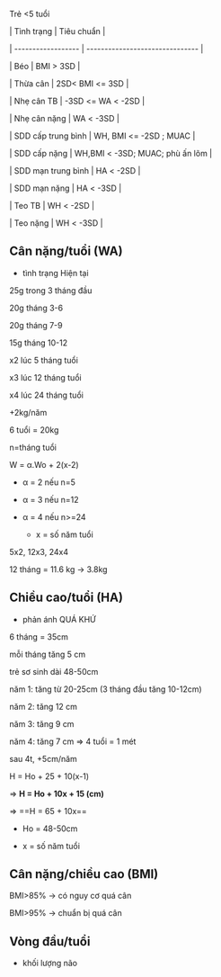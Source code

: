   
Trẻ <5 tuổi  
  
| Tình trạng         | Tiêu chuẩn                      |  
| ------------------ | ------------------------------- |  
| Béo                | BMI > 3SD                       |  
| Thừa cân           | 2SD< BMI <= 3SD                 |  
| Nhẹ cân TB         | -3SD <= WA < -2SD               |  
| Nhẹ cân nặng       | WA < -3SD                       |  
| SDD cấp trung bình | WH, BMI <= -2SD  ; MUAC         |  
| SDD cấp nặng       | WH,BMI < -3SD; MUAC; phù ấn lõm |  
| SDD mạn trung bình | HA < -2SD                       |  
| SDD mạn nặng       | HA < -3SD                       |  
| Teo TB             | WH < -2SD                       |  
| Teo nặng           | WH < -3SD                       |   
  
  
## Cân nặng/tuổi (WA)  
- tình trạng Hiện tại  
  
25g trong 3 tháng đầu  
20g tháng 3-6  
20g tháng 7-9  
15g tháng 10-12  
  
x2 lúc 5 tháng tuổi  
x3 lúc 12 tháng tuổi  
x4 lúc 24 tháng tuổi  
+2kg/năm  
6 tuổi = 20kg  
  
  
n=tháng tuổi  
W = α.Wo + 2(x-2)  
- α = 2 nếu n=5  
- α = 3 nếu n=12  
- α = 4 nếu n>=24  
	- x = số năm tuổi  
  
5x2, 12x3, 24x4  
12 tháng = 11.6 kg -> 3.8kg  
  
## Chiều cao/tuổi (HA)  
- phản ánh QUÁ KHỨ  
  
6 tháng = 35cm  
mỗi tháng tăng 5 cm  
  
trẻ sơ sinh dài 48-50cm  
năm 1: tăng từ 20-25cm (3 tháng đầu tăng 10-12cm)  
năm 2: tăng 12 cm  
năm 3: tăng 9 cm  
năm 4: tăng 7 cm => 4 tuổi = 1 mét  
sau 4t, +5cm/năm  
  
H = Ho + 25 + 10(x-1)  
=> **H = Ho + 10x + 15 (cm)**  
=> ==H = 65 + 10x==  
- Ho = 48-50cm  
- x = số năm tuổi  
  
  
## Cân nặng/chiều cao (BMI)  
BMI>85% -> có nguy cơ quá cân  
BMI>95% -> chuẩn bị quá cân  
  
  
  
  
## Vòng đầu/tuổi  
- khối lượng não